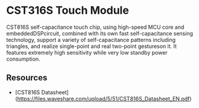 # CST316S Touch Module

CST816S self-capacitance touch chip, using high-speed MCU core and embeddedDSPcircuit, combined with its own fast self-capacitance sensing technology, support a variety of self-capacitance patterns including triangles, and realize single-point and real two-point gestureson it. It features extremely high sensitivity while very low standby power consumption.

## Resources

- [CST816S Datasheet] (https://files.waveshare.com/upload/5/51/CST816S_Datasheet_EN.pdf)